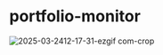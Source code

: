 # portfolio-monitor
![2025-03-2412-17-31-ezgif com-crop](https://github.com/user-attachments/assets/0d9a96c9-1b7b-41c9-a2f5-a463ab45dad9)
